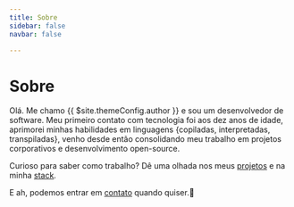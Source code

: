 ```yaml
---
title: Sobre
sidebar: false
navbar: false

---
```

# Sobre

Olá. Me chamo {{ $site.themeConfig.author }} e sou um desenvolvedor de software. Meu primeiro contato com tecnologia foi aos dez anos de idade, aprimorei minhas habilidades em linguagens {copiladas, interpretadas, transpiladas}, venho desde então consolidando meu trabalho em projetos corporativos e desenvolvimento open-source.

Curioso para saber como trabalho? Dê uma olhada nos meus [projetos](https://camilarody.me/projetos) e na minha [stack](https://camilarody.me/stack).

E ah, podemos entrar em [contato](https://camilarody.me/contato) quando quiser.🙂